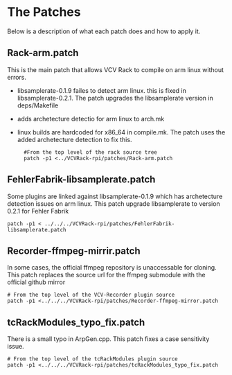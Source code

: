 # The Patches

Below is a description of what each patch does and how to apply it.

## Rack-arm.patch
This is the main patch that allows VCV Rack to compile on arm linux without errors.
- libsamplerate-0.1.9 failes to detect arm linux.  this is fixed in libsamplerate-0.2.1.  The patch upgrades the libsamplerate version in deps/Makefile
- adds archetecture detectio for arm linux to arch.mk
- linux builds are hardcoded for x86_64 in compile.mk.  The patch uses the added archetecture detection to fix this. 

        #From the top level of the rack source tree
        patch -p1 <../VCVRack-rpi/patches/Rack-arm.patch
## FehlerFabrik-libsamplerate.patch
Some plugins are linked against libsamplerate-0.1.9 which has archetecture detection issues on arm linux.  This patch upgrade libsamplerate to version 0.2.1 for Fehler Fabrik

    patch -p1 < ../../../VCVRack-rpi/patches/FehlerFabrik-libsamplerate.patch

## Recorder-ffmpeg-mirrir.patch
In some cases, the official ffmpeg repository is unaccessable for cloning. This patch replaces the source url for the ffmpeg submodule with the official github mirror

    # From the top level of the VCV-Recorder plugin source
    patch -p1 <../../../VCVRack-rpi/patches/Recorder-ffmpeg-mirror.patch

## tcRackModules_typo_fix.patch
There is a small typo in ArpGen.cpp.  This patch fixes a case sensitivity issue.

    # From the top level of the tcRackModules plugin source
    patch -p1 <../../../VCVRack-rpi/patches/tcRackModules_typo_fix.patch

